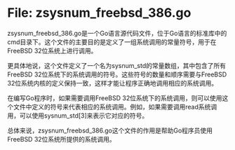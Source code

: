 # File: zsysnum_freebsd_386.go

zsysnum_freebsd_386.go是一个Go语言源代码文件，位于Go语言的标准库中的cmd目录下。这个文件的主要目的是定义了一组系统调用的常量符号，用于在FreeBSD 32位系统上进行调用。

更具体地说，这个文件定义了一个名为sysnum_std的常量数组，其中包含了所有FreeBSD 32位系统下的系统调用的符号。这些符号的数量和顺序需要与FreeBSD 32位系统内核的定义保持一致，这样才能让程序正确地调用相应的系统调用。

在编写Go程序时，如果需要调用FreeBSD 32位系统下的系统调用，则可以使用这个文件中定义的符号来代表相应的系统调用。例如，如果需要调用read系统调用，可以使用sysnum_std[3]来表示它对应的符号。

总体来说，zsysnum_freebsd_386.go这个文件的作用是帮助Go程序员使用FreeBSD 32位系统所提供的系统调用。

